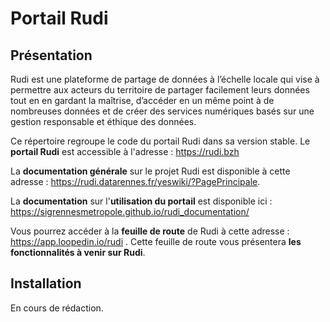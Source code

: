 # Portail Rudi

## Présentation

Rudi est une plateforme de partage de données à l’échelle locale qui vise à permettre aux acteurs du territoire de partager facilement leurs données tout en en gardant la maîtrise, d’accéder en un même point à de nombreuses données et de créer des services numériques basés sur une gestion responsable et éthique des données.

Ce répertoire regroupe le code du portail Rudi dans sa version stable.
Le **portail Rudi** est accessible à l'adresse : https://rudi.bzh

La **documentation générale** sur le projet Rudi est disponible à cette
adresse : https://rudi.datarennes.fr/yeswiki/?PagePrincipale.

La **documentation** sur l'**utilisation du portail** est disponible
ici : https://sigrennesmetropole.github.io/rudi_documentation/

Vous pourrez accéder à la **feuille de route** de Rudi à cette adresse :  https://app.loopedin.io/rudi . Cette feuille de route vous présentera **les fonctionnalités à venir sur Rudi**.
## Installation

En cours de rédaction.
